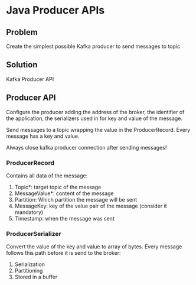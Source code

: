 # Java Producer APIs
## Problem
Create the simplest possible Kafka producer to send messages to topic

## Solution
Kafka Producer API 

## Producer API
Configure the producer adding the address of the broker, the identifier of the
application, the serializers used in for key and value of the message.

Send messages to a topic wrapping the value in the ProducerRecord. Every
message has a key and value.

Always close kafka producer connection after sending messages!

### ProducerRecord
Contains all data of the message:
1. Topic*: target topic of the message
2. MessageValue*: content of the message
3. Partition: Which partition the message will be sent
4. MessageKey: key of the value pair of the message (consider it mandatory)
5. Timestamp: when the message was sent

### ProducerSerializer
Convert the value of the key and value to array of bytes.
Every message follows this path before it is send to the broker:
1. Serialization
2. Partitioning
3. Stored in a buffer
